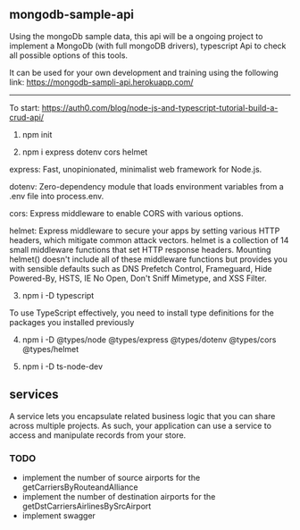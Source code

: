 ## mongodb-sample-api

Using the mongoDb sample data, this api will be a ongoing project to implement a MongoDb
(with full mongoDB drivers), typescript Api to check all possible options of this tools.

It can be used for your own development and training using the following link:
https://mongodb-sampli-api.herokuapp.com/

<hr>

To start: https://auth0.com/blog/node-js-and-typescript-tutorial-build-a-crud-api/

1. npm init

2. npm i express dotenv cors helmet

express: Fast, unopinionated, minimalist web framework for Node.js.

dotenv: Zero-dependency module that loads environment variables from a .env file into process.env.

cors: Express middleware to enable CORS with various options.

helmet: Express middleware to secure your apps by setting various HTTP headers, which mitigate common attack vectors.
helmet is a collection of 14 small middleware functions that set HTTP response headers. Mounting helmet() doesn't include all of these middleware functions but provides you with sensible defaults such as DNS Prefetch Control, Frameguard, Hide Powered-By, HSTS, IE No Open, Don't Sniff Mimetype, and XSS Filter.

3. npm i -D typescript

To use TypeScript effectively, you need to install type definitions for the packages you installed previously

4. npm i -D @types/node @types/express @types/dotenv @types/cors @types/helmet

5. npm i -D ts-node-dev

## services

A service lets you encapsulate related business logic that you can share across multiple projects. As such, your application can use a service to access and manipulate records from your store.

### TODO

- implement the number of source airports for the getCarriersByRouteandAlliance
- implement the number of destination airports for the getDstCarriersAirlinesBySrcAirport
- implement swagger
